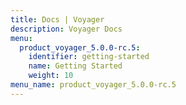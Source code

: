 ```yaml
---
title: Docs | Voyager
description: Voyager Docs
menu:
  product_voyager_5.0.0-rc.5:
    identifier: getting-started
    name: Getting Started
    weight: 10
menu_name: product_voyager_5.0.0-rc.5
---
```

